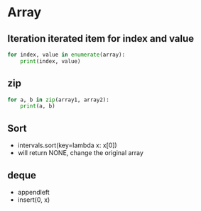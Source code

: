 # Array

## Iteration iterated item for **index** and **value**

```python
for index, value in enumerate(array):
    print(index, value)
```

## zip

```python
for a, b in zip(array1, array2):
    print(a, b)
```

## Sort

- intervals.sort(key=lambda x: x[0])
- will return NONE, change the original array

## deque

- appendleft
- insert(0, x)